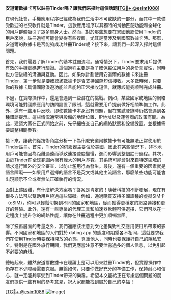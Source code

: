 **安道爾數據卡可以註冊Tinder嗎？讓我們來探討這個話題[[TG💪+ @esim1088](https://t.me/s/esim1088)]**

在現代社會，手機應用程序已經成為我們生活中不可或缺的一部分，而其中一款備受歡迎的社交軟件就是Tinder。這款應用程序以其獨特的滑動匹配功能和全球化的用戶群體吸引了眾多單身人士。然而，對於那些想要在異國他鄉使用Tinder的用戶來說，註冊過程可能會變得有些複雜，尤其是當涉及到國際數據卡時。那麼，安道爾的數據卡是否能夠成功註冊Tinder呢？接下來，讓我們一起深入探討這個問題。

首先，我們需要了解Tinder的基本註冊流程。通常情況下，Tinder要求用戶提供有效的手機號碼進行驗證。這個過程主要是為了確保每位用戶的身份真實性，同時也方便後續的溝通與互動。因此，如果你計劃使用安道爾的數據卡來註冊Tinder，第一步就是要確認該數據卡是否支持國際短信接收。大多數時候，只要你的數據卡具備國際漫遊功能並且能夠正常接收短信，就應該能夠順利完成註冊。

不過，在實際操作中，還是會遇到一些潛在的挑戰。例如，某些國家或地區的網絡環境可能對國際應用的訪問設置了限制，這就需要用戶提前做好相關準備工作。此外，還有一些用戶反映，即使數據卡本身沒有問題，但在嘗試登錄時仍然會遇到各種錯誤提示。這些情況通常與設備的地理位置、IP地址以及運營商的政策有關。為此，建議大家在正式開始之前，先仔細檢查自己的網絡狀態和設備設置，並根據需要調整相關參數。

接下來，讓我們從技術角度分析一下為什麼安道爾數據卡有可能無法正常使用於Tinder註冊。首先，Tinder的伺服器主要位於美國，因此在某些情況下，非本地用戶可能會因為距離過遠而導致連接速度變慢，進而影響到整個註冊過程。其次，由於Tinder在全球範圍內擁有龐大的用戶基數，其系統可能會對來自特定區域的請求進行額外的安全審查，以防止濫用行為發生。最後，還有一個重要的因素就是語言障礙——如果用戶選擇的語言不是英文或其他主流語言，那麼某些功能可能會出現顯示不全或者無法正確執行的情況。

面對上述困難，有什麼解決方案嗎？答案是肯定的！隨著科技的不斷發展，現在有很多方法可以幫助用戶繞過這些障礙。例如，通過購買支持多國語種的虛擬SIM卡（eSIM），你可以輕鬆切換到不同的國家和地區，從而獲得更穩定的網路連接和更好的體驗。此外，還有一些專業的代理工具和加速器軟體可供選擇，它們可以在一定程度上提升你的網路性能，讓你在註冊過程中更加順暢無阻。

除了技術層面的考量之外，我們還應該注意到文化差異對社交應用使用所帶來的影響。不同國家和地區的人們對於 dating app 的態度和期望各不相同，這就要求我們在使用Tinder時要保持開放的心態，尊重他人，同時也要保護好自己的隱私安全。特別是在國外旅行期間，我們更應當注意不要泄露過多的個人信息，以免引起不必要的麻煩。

總結起來，雖然安道爾數據卡在理論上是可以用來註冊Tinder的，但實際操作中仍存在不少障礙需要克服。無論如何，只要你做好充分的準備工作，保持耐心和信心，就一定能夠享受到Tinder帶來的樂趣。希望本文能給正在考慮這個問題的朋友們提供一些有用的參考意見，祝大家都能找到屬於自己的幸福！

[[TG💪+ @esim1088](https://t.me/s/esim1088) ![Image](https://i.postimg.cc/4NQfJmqS/Snipaste-2025-05-13-00-14-12.png)]